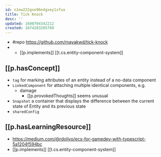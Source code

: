```yaml
---
id: n1ew222gxe96e4gxey1xfua
title: Tick Knock
desc: ''
updated: 1698704342212
created: 1674283205769
---
```


- #repo https://github.com/mayakwd/tick-knock
- - [[p.implements]] [[t.cs.entity-component-system]]

## [[p.hasConcept]]

- `tag` for marking attributes of an entity instead of a no-data component
- `LinkedComponent` for attaching multiple identical components, e.g.
  - damage
    - [[p.provokedThoughts]] seems unusual 
- `Snapshot` a container that displays the difference between the current state of Entity and its previous state
- `sharedConfig` 


## [[p.hasLearningResource]]

- https://medium.com/@rdolivo/ecs-for-gamedev-with-typescript-5a1204f594bc
- [[p.implements]] [[t.cs.entity-component-system]]